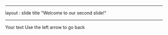 _ _ _
layout : slide
title "Welcome to our second slide!"
- - - 
Your text 
Use the left arrow to go back
